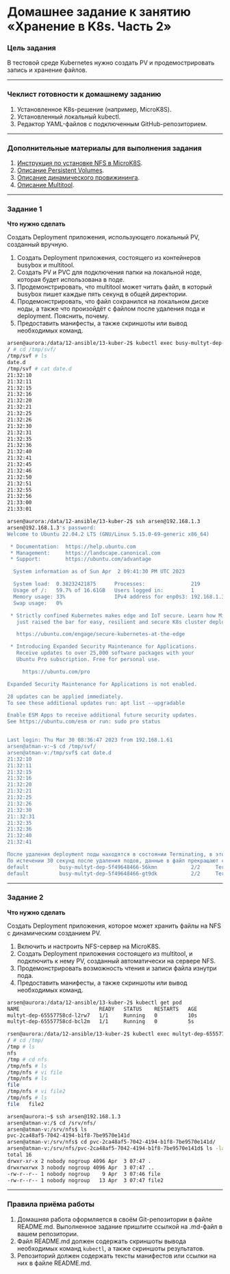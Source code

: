 # Домашнее задание к занятию «Хранение в K8s. Часть 2»

### Цель задания

В тестовой среде Kubernetes нужно создать PV и продемострировать запись и хранение файлов.

------

### Чеклист готовности к домашнему заданию

1. Установленное K8s-решение (например, MicroK8S).
2. Установленный локальный kubectl.
3. Редактор YAML-файлов с подключенным GitHub-репозиторием.

------

### Дополнительные материалы для выполнения задания

1. [Инструкция по установке NFS в MicroK8S](https://microk8s.io/docs/nfs). 
2. [Описание Persistent Volumes](https://kubernetes.io/docs/concepts/storage/persistent-volumes/). 
3. [Описание динамического провижининга](https://kubernetes.io/docs/concepts/storage/dynamic-provisioning/). 
4. [Описание Multitool](https://github.com/wbitt/Network-MultiTool).

------

### Задание 1

**Что нужно сделать**

Создать Deployment приложения, использующего локальный PV, созданный вручную.

1. Создать Deployment приложения, состоящего из контейнеров busybox и multitool.
2. Создать PV и PVC для подключения папки на локальной ноде, которая будет использована в поде.
3. Продемонстрировать, что multitool может читать файл, в который busybox пишет каждые пять секунд в общей директории. 
4. Продемонстрировать, что файл сохранился на локальном диске ноды, а также что произойдёт с файлом после удаления пода и deployment. Пояснить, почему.
5. Предоставить манифесты, а также скриншоты или вывод необходимых команд.
```bash
arsen@aurora:/data/12-ansible/13-kuber-2$ kubectl exec busy-multyt-dep-5f49648466-56kmn -c network-multitool -it -- sh
/ # cd /tmp/svf/
/tmp/svf # ls
date.d
/tmp/svf # cat date.d 
21:32:10
21:32:11
21:32:15
21:32:16
21:32:20
21:32:21
21:32:25
21:32:26
21:32:30
21:32:31
21:32:35
21:32:36
21:32:40
21:32:41
21:32:45
21:32:46
21:32:50
21:32:51
21:32:55
21:32:56
21:33:00
21:33:01

arsen@aurora:/data/12-ansible/13-kuber-2$ ssh arsen@192.168.1.3
arsen@192.168.1.3's password: 
Welcome to Ubuntu 22.04.2 LTS (GNU/Linux 5.15.0-69-generic x86_64)

 * Documentation:  https://help.ubuntu.com
 * Management:     https://landscape.canonical.com
 * Support:        https://ubuntu.com/advantage

  System information as of Sun Apr  2 09:41:30 PM UTC 2023

  System load:  0.38232421875      Processes:               219
  Usage of /:   59.7% of 16.61GB   Users logged in:         1
  Memory usage: 33%                IPv4 address for enp0s3: 192.168.1.3
  Swap usage:   0%

 * Strictly confined Kubernetes makes edge and IoT secure. Learn how MicroK8s
   just raised the bar for easy, resilient and secure K8s cluster deployment.

   https://ubuntu.com/engage/secure-kubernetes-at-the-edge

 * Introducing Expanded Security Maintenance for Applications.
   Receive updates to over 25,000 software packages with your
   Ubuntu Pro subscription. Free for personal use.

     https://ubuntu.com/pro

Expanded Security Maintenance for Applications is not enabled.

28 updates can be applied immediately.
To see these additional updates run: apt list --upgradable

Enable ESM Apps to receive additional future security updates.
See https://ubuntu.com/esm or run: sudo pro status


Last login: Thu Mar 30 08:36:47 2023 from 192.168.1.61
arsen@atman-v:~$ cd /tmp/svf/
arsen@atman-v:/tmp/svf$ cat date.d 
21:32:10
21:32:11
21:32:15
21:32:16
21:32:20
21:32:21
21:32:25
21:32:26
21:32:30
21::32:31
21:32:35
21:32:36
21:32:40
21:32:41

После удаления deployment поды находятся в состоянии Terminating, в это время данные в файл продолжают сохраняться.
По истечении 30 секунд после удаления подов, данные в файл прекращают сохраняться.
default          busy-multyt-dep-5f49648466-56kmn           2/2     Terminating   0               12m
default          busy-multyt-dep-5f49648466-gt9dk           2/2     Terminating   0               12m
```
------

### Задание 2

**Что нужно сделать**

Создать Deployment приложения, которое может хранить файлы на NFS с динамическим созданием PV.

1. Включить и настроить NFS-сервер на MicroK8S.
2. Создать Deployment приложения состоящего из multitool, и подключить к нему PV, созданный автоматически на сервере NFS.
3. Продемонстрировать возможность чтения и записи файла изнутри пода. 
4. Предоставить манифесты, а также скриншоты или вывод необходимых команд.
```bash
arsen@aurora:/data/12-ansible/13-kuber-2$ kubectl get pod
NAME                          READY   STATUS    RESTARTS   AGE
multyt-dep-65557758cd-l2rw7   1/1     Running   0          10s
multyt-dep-65557758cd-bcl2m   1/1     Running   0          5s

rsen@aurora:/data/12-ansible/13-kuber-2$ kubectl exec multyt-dep-65557758cd-bcl2m  -c network-multitool -it -- sh
/ # cd /tmp/
/tmp # ls
nfs
/tmp # cd nfs
/tmp/nfs # ls
/tmp/nfs # vi file
/tmp/nfs # ls
file
/tmp/nfs # vi file2
/tmp/nfs # ls
file   file2

arsen@aurora:~$ ssh arsen@192.168.1.3
arsen@atman-v:/$ cd /srv/nfs/
arsen@atman-v:/srv/nfs$ ls
pvc-2ca48af5-7042-4194-b1f8-7be9570e141d
arsen@atman-v:/srv/nfs$ cd pvc-2ca48af5-7042-4194-b1f8-7be9570e141d/
arsen@atman-v:/srv/nfs/pvc-2ca48af5-7042-4194-b1f8-7be9570e141d$ ls -la
total 16
drwxr-xr-x 2 nobody nogroup 4096 Apr  3 07:47 .
drwxrwxrwx 3 nobody nogroup 4096 Apr  3 07:47 ..
-rw-r--r-- 1 nobody nogroup    9 Apr  3 07:46 file
-rw-r--r-- 1 nobody nogroup   13 Apr  3 07:47 file2
```
------

### Правила приёма работы

1. Домашняя работа оформляется в своём Git-репозитории в файле README.md. Выполненное задание пришлите ссылкой на .md-файл в вашем репозитории.
2. Файл README.md должен содержать скриншоты вывода необходимых команд `kubectl`, а также скриншоты результатов.
3. Репозиторий должен содержать тексты манифестов или ссылки на них в файле README.md.
